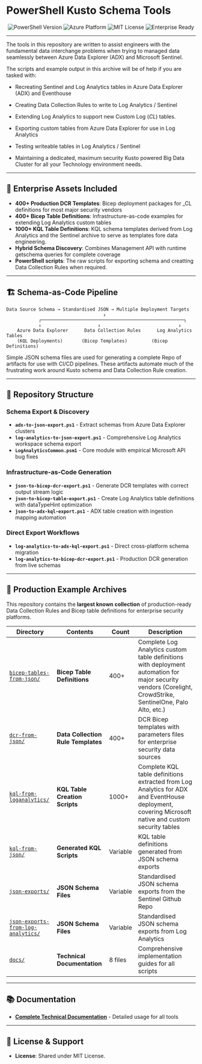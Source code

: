# PowerShell Kusto Schema Tools

<p align="center">
  <img src="https://img.shields.io/badge/PowerShell-5.1%2B-blue?style=for-the-badge&logo=powershell" alt="PowerShell Version"/>
  <img src="https://img.shields.io/badge/Azure-Data%20Platform-0078d4?style=for-the-badge&logo=microsoftazure" alt="Azure Platform"/>
  <img src="https://img.shields.io/badge/License-MIT-green?style=for-the-badge" alt="MIT License"/>
  <img src="https://img.shields.io/badge/Enterprise-Ready-orange?style=for-the-badge" alt="Enterprise Ready"/>
</p>

---

The tools in this repository are written to assist engineers with the fundamental data interchange problems when trying to managed data seamlessly between Azure Data Explorer (ADX) and Microsoft Sentinel. 

The scripts and example output in this archive will be of help if you are tasked with:

* Recreating Sentinel and Log Analytics tables in Azure Data Explorer (ADX) and Eventhouse

* Creating Data Collection Rules to write to Log Analytics / Sentinel

* Extending Log Analytics to support new Custom Log (_CL_) tables.

* Exporting custom tables from Azure Data Explorer for use in Log Analytics

* Testing writeable tables in Log Analytics / Sentinel

* Maintaining a dedicated, maximum security Kusto powered Big Data Cluster for all your Technology environment needs. 

---

## 💎 **Enterprise Assets Included**

- **400+ Production DCR Templates**: Bicep deployment packages for _CL definitions for most major security vendors
- **400+ Bicep Table Definitions**: Infrastructure-as-code examples for extending Log Analytics custom tables  
- **1000+ KQL Table Definitions**: KQL schema templates derived from Log Analytics and the Sentinel archive to serve as templates fore data engineering.  
- **Hybrid Schema Discovery**: Combines Management API with runtime getschema queries for complete coverage
- **PowerShell scripts**: The raw scripts for exporting schema and creatting Data Collection Rules when required.

---

## 🏗️ **Schema-as-Code Pipeline**

```
Data Source Schema → Standardised JSON → Multiple Deployment Targets
                                    ↓
            ┌─────────────────────────────────────────────────────┐
            ↓                     ↓                             ↓
    Azure Data Explorer      Data Collection Rules      Log Analytics Tables
    (KQL Deployments)       (Bicep Templates)         (Bicep Definitions)
```

Simple JSON schema files are used for generating a complete Repo of artifacts for use with CI/CD pipelines.  These artifacts automate much of the frustrating work around Kusto schema and Data Collection Rule creation.

---

## 📂 **Repository Structure**

### Schema Export & Discovery

- **`adx-to-json-export.ps1`** - Extract schemas from Azure Data Explorer clusters
- **`log-analytics-to-json-export.ps1`** - Comprehensive Log Analytics workspace schema export
- **`LogAnalyticsCommon.psm1`** - Core module with empirical Microsoft API bug fixes

### Infrastructure-as-Code Generation

- **`json-to-bicep-dcr-export.ps1`** - Generate DCR templates with correct output stream logic
- **`json-to-bicep-table-export.ps1`** - Create Log Analytics table definitions with dataTypeHint optimization
- **`json-to-adx-kql-export.ps1`** - ADX table creation with ingestion mapping automation

### Direct Export Workflows

- **`log-analytics-to-adx-kql-export.ps1`** - Direct cross-platform schema migration  
- **`log-analytics-to-bicep-dcr-export.ps1`** - Production DCR generation from live schemas

---

## 📁 **Production Example Archives**

This repository contains the **largest known collection** of production-ready Data Collection Rules and Bicep table definitions for enterprise security platforms.

| Directory                                                             | Contents                           | Count    | Description                                                                                                                                                  |
| --------------------------------------------------------------------- | ---------------------------------- | -------- | ------------------------------------------------------------------------------------------------------------------------------------------------------------ |
| [`bicep-tables-from-json/`](bicep-tables-from-json)                   | **Bicep Table Definitions**        | 400+     | Complete Log Analytics custom table definitions with deployment automation for major security vendors (Corelight, CrowdStrike, SentinelOne, Palo Alto, etc.) |
| [`dcr-from-json/`](dcr-from-json)                                     | **Data Collection Rule Templates** | 400+     | DCR Bicep templates with parameters files  for enterprise security data sources                                                                              |
| [`kql-from-loganalytics/`](kql-from-loganalytics)                     | **KQL Table Creation Scripts**     | 1000+    | Complete KQL table definitions extracted from Log Analytics for ADX and EventHouse deployment, covering Microsoft native and custom security tables          |
| [`kql-from-json/`](kql-from-json)                                     | **Generated KQL Scripts**          | Variable | KQL table definitions generated from JSON schema exports                                                                                                     |
| [`json-exports/`](json-exports)                                       | **JSON Schema Files**              | Variable | Standardised JSON schema exports from the Sentinel Github Repo                                                                                               |
| [`json-exports-from-log-analytics/`](json-exports-from-log-analytics) | **JSON Schema Files**              | Variable | Standardised JSON schema exports from Log Analytics                                                                                                          |
| [`docs/`](docs)                                                       | **Technical Documentation**        | 8 files  | Comprehensive implementation guides for all scripts                                                                                                          |

---

## 📚 **Documentation**

- **[Complete Technical Documentation](docs/README.md)** - Detailed usage for all tools

---

## 📄 **License & Support**

- **License**: Shared under MIT License.

